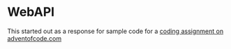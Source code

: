 # WebAPI
This started out as a response for sample code for a [coding assignment on adventofcode.com](http://adventofcode.com/2017/day/9)










<!-- Global site tag (gtag.js) - Google Analytics -->
<script async src="https://www.googletagmanager.com/gtag/js?id=UA-127176852-1"></script>
<script>
  window.dataLayer = window.dataLayer || [];
  function gtag(){dataLayer.push(arguments);}
  gtag('js', new Date());

  gtag('config', 'UA-127176852-1');
</script>
